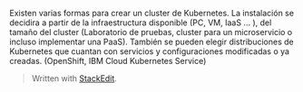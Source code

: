

Existen varias formas para crear un cluster de Kubernetes. La instalación se decidira a partir de la infraestructura disponible (PC, VM, IaaS ... ), del tamaño del cluster (Laboratorio de pruebas, cluster para un microservicio o incluso implementar una PaaS). También se pueden elegir distribuciones de Kubernetes que cuantan con servicios y configuraciones modificadas o ya creadas. (OpenShift, IBM Cloud Kubernetes Service) 
> Written with [StackEdit](https://stackedit.io/).
<!--stackedit_data:
eyJoaXN0b3J5IjpbLTIxNDU3MTk3NDIsNzMwOTk4MTE2XX0=
-->